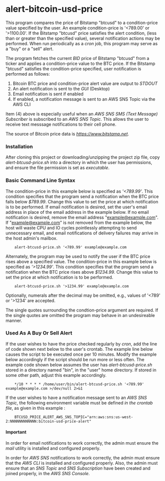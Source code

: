 # alert-bitcoin-usd-price
This program compares the price of Bitstamp "btcusd" to a condition-price value specified by the user.  An example condition-price is '<789.00' or '>1100.00'.  If the Bitstamp "btcusd" price satisfies the alert condition, (less than or greater than the specified value), several notification actions may be performed.  When run periodically as a _cron_ job, this program may serve as a "buy" or a "sell" alert.

The program fetches the current _BID_ price of Bitstamp "btcusd" from a ticker and applies a condition-price value to the BTC price.  If the Bitstamp "btcusd" satisfies the condition-price specified, user notification is performed as follows:

  1. Bitcoin BTC price and condition-price alert value are output to _STDOUT_
  2. An alert notification is sent to the _GUI_ (Desktop)
  3. Email notification is sent if enabled
  4. If enabled, a notification message is sent to an AWS SNS Topic via the AWS CLI
  
Item (4) above is especially useful when an _AWS SNS SMS (Text Message) Subscriber_ is subscribed to an _AWS SNS Topic_.  This allows the user to receive text messsage notifications to their cell phone.

The source of Bitcoin price data is _https://www.bitstamp.net_.

### Installation
After cloning this project or downloading/unzipping the project zip file, copy _alert-btcusd-price.sh_ into a directory in which the user has permissions, and ensure the file permission is set as _executable_.

### Basic Command Line Syntax
The condition-price in this example below is specified as _'<789.99'_.  This condition specifies that the program send a notification when the BTC price falls below _$789.99_.  Change this value to set the price at which notification is to be performed.  If email notification is desired, set the user's email address in place of the email address in the example below.  If no email notification is desired, remove the email address "example@example.com".  If "example@example.com" is not removed from the example below, the host will waste CPU and IO cycles pointlessly attempting to send unnecessary email, and email notifications of delivery failures may arrive in the host admin's mailbox.

        alert-btcusd-price.sh '<789.99' example@example.com

Alternately, the program may be used to notify the user if the BTC price rises above a specified value.  The condition-price in this example below is specified as _'>1234.99'_.  This condition specifies that the program send a notification when the BTC price rises above _$1234.99_.  Change this value to set the price at which notification is to be performed.

        alert-btcusd-price.sh '>1234.99' example@example.com

Optionally, numerals after the decimal may be omitted, e.g., values of '<789' or '>1234' are accepted.

The single quotes surrounding the condtion-price argument are required.  If the single quotes are omitted the program may behave in an undesireable manner.
        
### Used As A Buy Or Sell Alert
If the user wishes to have the price checked regularly by _cron_, add the line of code shown next below to the user's crontab.  The example line below causes the script to be executed once per 10 minutes.  Modify the example below accordingly if the script should be run more or less often.  The example code shown below assumes the user has _alert-btcusd-price.sh_ stored in a directory named "bin", in the "user" home directory. If stored in some other path, adjust this example accordingly.  

        */10 * * * * /home/user/bin/alert-btcusd-price.sh '<789.99' example@example.com >/dev/null 2>&1

If the user wishes to have a notification message sent to an _AWS SNS Topic_, the following environment variable must be defined *in the crontab file*, as given in this example :

        BTCUSD_PRICE_ALERT_AWS_SNS_TOPIC="arn:aws:sns:us-west-2:NNNNNNNNNNNN:bitcoin-usd-price-alert"


#### Important
In order for email notifications to work correctly, the admin must ensure the _mail_ utility is installed and configured properly.

In order for _AWS SNS_ notifications to work correctly, the admin must ensure that the _AWS CLI_ is installed and configured properly.  Also, the admin must ensure that an _SNS Topic_ and _SNS Subscription_ have been created and joined properly, in the _AWS SNS Console_.
